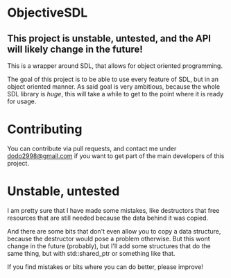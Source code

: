 # ObjectiveSDL

## This project is unstable, untested, and the API will likely change in the future!

This is a wrapper around SDL, that allows for object oriented programming.

The goal of this project is to be able to use every feature of SDL, but in an object oriented manner. As said goal is very ambitious, because the whole SDL library is *huge*, this will take a while to get to the point where it is ready for usage.

# Contributing

You can contribute via pull requests, and contact me under dodo2998@gmail.com if you want to get part of the main developers of this project.

# Unstable, untested

I am pretty sure that I have made some mistakes, like destructors that free resources that are still needed because the data behind it was copied.

And there are some bits that don't even allow you to copy a data structure, because the destructor would pose a problem otherwise.
But this wont change in the future (probably), but I'll add some structures that do the same thing, but with std::shared_ptr or something like that.

If you find mistakes or bits where you can do better, please improve!
